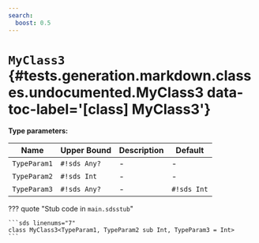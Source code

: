 ```yaml
---
search:
  boost: 0.5
---
```


# <code class="doc-symbol doc-symbol-class"></code> `MyClass3` {#tests.generation.markdown.classes.undocumented.MyClass3 data-toc-label='[class] MyClass3'}

**Type parameters:**

| Name | Upper Bound | Description | Default |
|------|-------------|-------------|---------|
| `TypeParam1` | `#!sds Any?` | - | - |
| `TypeParam2` | `#!sds Int` | - | - |
| `TypeParam3` | `#!sds Any?` | - | `#!sds Int` |

??? quote "Stub code in `main.sdsstub`"

    ```sds linenums="7"
    class MyClass3<TypeParam1, TypeParam2 sub Int, TypeParam3 = Int>
    ```
